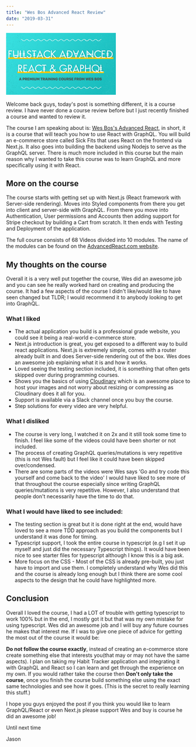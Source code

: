 ```yaml
---
title: "Wes Bos Advanced React Review"
date: "2019-03-31"
---
```


![Cover Image Wes Boss](./cover_image.png)

Welcome back guys, today's post is something different, it is a course review. I have never done a course review before but I just recently finished a course and wanted to review it.

The course I am speaking about is: [Wes Bos's Advanced React](https://advancedreact.com/), in short, it is a course that will teach you how to use React with GraphQL. You will build an e-commerce store called Sick Fits that uses React on the frontend via Next.js. It also goes into building the backend using Nodejs to serve as the GraphQL server. There is much more included in this course but the main reason why I wanted to take this course was to learn GraphQL and more specifically using it with React.

## More on the course

The course starts with getting set up with Next.js (React framework with Server-side rendering). Moves into Styled components from there you get into client and server-side with GraphQL. From there you move into Authentication, User permissions and Accounts then adding support for Stripe checkout by building a Cart from scratch. It then ends with Testing and Deployment of the application.

The full course consists of 68 Videos divided into 10 modules. The name of the modules can be found on the [AdvancedReact.com website](https://advancedreact.com/).

## My thoughts on the course

Overall it is a very well put together the course, Wes did an awesome job and you can see he really worked hard on creating and producing the course. It had a few aspects of the course I didn't like/would like to have seen changed but TLDR; I would recommend it to anybody looking to get into GraphQL.

### What I liked

- The actual application you build is a professional grade website, you could see it being a real-world e-commerce store.
- Next.js introduction is great, you get exposed to a different way to build react applications. Next.js is extremely simple, comes with a router already built in and does Server-side rendering out of the box. Wes does an awesome job explaining what it is and how it works.
- Loved seeing the testing section included, it is something that often gets skipped over during programming courses.
- Shows you the basics of using [Cloudinary](https://cloudinary.com/) which is an awesome place to host your images and not worry about resizing or compressing as Cloudinary does it all for you.
- Support is available via a Slack channel once you buy the course.
- Step solutions for every video are very helpful.

### What I disliked

- The course is very long, I watched it on 2x and it still took some time to finish. I feel like some of the videos could have been shorter or not included.
- The process of creating GraphQL queries/mutations is very repetitive (this is not Wes fault) but I feel like it could have been skipped over/condensed.
- There are some parts of the videos were Wes says 'Go and try code this yourself and come back to the video' I would have liked to see more of that throughout the course especially since writing GraphQL queries/mutations is very repetitive. However, I also understand that people don't necessarily have the time to do that.

### What I would have liked to see included:

- The testing section is great but it is done right at the end, would have loved to see a more TDD approach as you build the components but I understand it was done for timing.
- Typescript support, I took the entire course in typescript (e.g I set it up myself and just did the necessary Typescript things). It would have been nice to see starter files for typescript although I know this is a big ask.
- More focus on the CSS - Most of the CSS is already pre-built, you just have to import and use them. I completely understand why Wes did this and the course is already long enough but I think there are some cool aspects to the design that he could have highlighted more.

## Conclusion

Overall I loved the course, I had a LOT of trouble with getting typescript to work 100% but in the end, I mostly got it but that was my own mistake for using typescript. Wes did an awesome job and I will buy any future courses he makes that interest me. If I was to give one piece of advice for getting the most out of the course it would be:

**Do not follow the course exactly**, instead of creating an e-commerce store create something else that interests you(that may or may not have the same aspects). I plan on taking my Habit Tracker application and integrating it with GraphQL and React so I can learn and get through the experience on my own. If you would rather take the course then **Don't only take the course**, once you finish the course build something else using the exact same technologies and see how it goes. (This is the secret to really learning this stuff.)

I hope you guys enjoyed the post if you think you would like to learn GraphQL/React or even Next.js please support Wes and buy is course he did an awesome job!

Until next time

Jason
